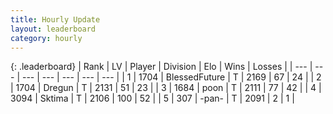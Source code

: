 ```yaml
---
title: Hourly Update
layout: leaderboard
category: hourly
---
```


{: .leaderboard}
| Rank | LV | Player | Division | Elo | Wins | Losses |
| --- | --- | --- | --- | --- | --- | --- |
| <span data-change="0">1</span> | 1704 | <span title="ID: 692745">BlessedFuture</span> | T | <span data-change="0">2169</span> | <span data-change="0">67</span> | <span data-change="0">24</span> |
| <span data-change="0">2</span> | 1704 | <span title="ID: 337810">Dregun</span> | T | <span data-change="0">2131</span> | <span data-change="0">51</span> | <span data-change="0">23</span> |
| <span data-change="0">3</span> | 1684 | <span title="ID: 540690">poon</span> | T | <span data-change="0">2111</span> | <span data-change="0">77</span> | <span data-change="0">42</span> |
| <span data-change="0">4</span> | 3094 | <span title="ID: 353063">Sktima</span> | T | <span data-change="0">2106</span> | <span data-change="0">100</span> | <span data-change="0">52</span> |
| <span data-change="0">5</span> | 307 | <span title="ID: 719486">-pan-</span> | T | <span data-change="0">2091</span> | <span data-change="0">2</span> | <span data-change="0">1</span> |